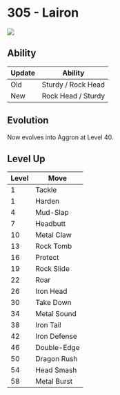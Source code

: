 # 305 - Lairon
![][305]

## Ability

Update | Ability
---    | ---
Old    | Sturdy / Rock Head
New    | Rock Head / Sturdy

## Evolution
Now evolves into Aggron at Level 40.

## Level Up

Level | Move
---   | ---
  1   | Tackle
  1   | Harden
  4   | Mud-Slap
  7   | Headbutt
 10   | Metal Claw
 13   | Rock Tomb
 16   | Protect
 19   | Rock Slide
 22   | Roar
 26   | Iron Head
 30   | Take Down
 34   | Metal Sound
 38   | Iron Tail
 42   | Iron Defense
 46   | Double-Edge
 50   | Dragon Rush
 54   | Head Smash
 58   | Metal Burst



[305]: ../img/pokemon/305.png

